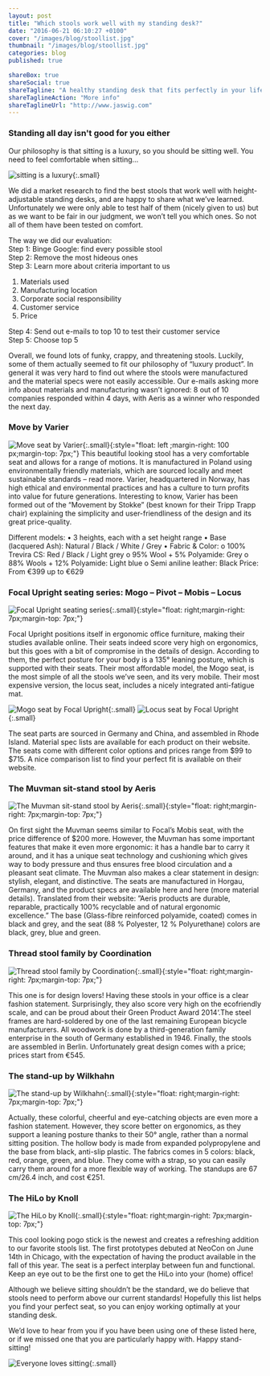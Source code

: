 ```yaml
---
layout: post
title: "Which stools work well with my standing desk?"
date: "2016-06-21 06:10:27 +0100"
cover: "/images/blog/stoollist.jpg"
thumbnail: "/images/blog/stoollist.jpg"
categories: blog
published: true

shareBox: true
shareSocial: true
shareTagline: "A healthy standing desk that fits perfectly in your life"
shareTaglineAction: "More info"
shareTaglineUrl: "http://www.jaswig.com"
---
```


### Standing all day isn't good for you either

Our philosophy is that sitting is a luxury, so you should be sitting well. You need to feel comfortable when sitting…
<!--more-->

![sitting is a luxury](/images/blog/happysitting.jpg){:.small}

We did a market research to find the best stools that work well with height-adjustable standing desks, and are happy to share what we’ve learned. Unfortunately we were only able to test half of them (nicely given to us) but as we want to be fair in our judgment, we won’t tell you which ones. So not all of them have been tested on comfort.

The way we did our evaluation:  
Step 1: Binge Google: find every possible stool  
Step 2: Remove the most hideous ones   
Step 3: Learn more about criteria important to us  

1. Materials used
2. Manufacturing location
3. Corporate social responsibility
4. Customer service
5. Price  

Step 4: Send out e-mails to top 10 to test their customer service  
Step 5: Choose top 5


Overall, we found lots of funky, crappy, and threatening stools. Luckily, some of them actually seemed to fit our philosophy of “luxury product”. In general it was very hard to find out where the stools were manufactured and the material specs were not easily accessible. Our e-mails asking more info about materials and manufacturing wasn’t ignored: 8 out of 10 companies responded within 4 days, with Aeris as a winner who responded the next day.


### Move by Varier  

![Move seat by Varier](/images/blog/variermove.jpg){:.small}{:style="float: left ;margin-right: 100 px;margin-top: 7px;"}
This beautiful looking stool has a very comfortable seat and allows for a range of motions. It is manufactured in Poland using environmentally friendly materials, which are sourced locally and meet sustainable standards – read more. Varier, headquartered in Norway, has high ethical and environmental practices and has a culture to turn profits into value for future generations. Interesting to know, Varier has been formed out of the “Movement by Stokke” (best known for their Tripp Trapp chair) explaining the simplicity and user-friendliness of the design and its great price-quality.  

Different models:
•	3 heights, each with a set height range 
•	Base (lacquered Ash): Natural / Black / White / Grey
•	Fabric & Color: 
  o	100% Trevira CS: Red / Black / Light grey
  o	95% Wool + 5% Polyamide: Grey 
  o	88% Wools + 12% Polyamide:  Light blue 
  o	Semi aniline leather: Black
Price: From €399 up to €629


### Focal Upright seating series: Mogo – Pivot – Mobis – Locus 

![Focal Upright seating series](/images/blog/focalpivot.jpg){:.small}{:style="float: right;margin-right: 7px;margin-top: 7px;"}

Focal Upright positions itself in ergonomic office furniture, making their studies available online. Their seats indeed score very high on ergonomics, but this goes with a bit of compromise in the details of design. According to them, the perfect posture for your body is a 135° leaning posture, which is supported with their seats. Their most affordable model, the Mogo seat, is the most simple of all the stools we’ve seen, and its very mobile. Their most expensive version, the locus seat, includes a nicely integrated anti-fatigue mat.

![Mogo seat by Focal Upright](/images/blog/focalmogo.jpg){:.small} ![Locus seat by Focal Upright](/images/blog/focallocus.jpg){:.small}

The seat parts are sourced in Germany and China, and assembled in Rhode Island. Material spec lists are available for each product on their website. 
The seats come with different color options and prices range from $99 to $715. A nice comparison list to find your perfect fit is available on their website.


### The Muvman sit-stand stool by Aeris 

![The Muvman sit-stand stool by Aeris](/images/blog/aerismuvman.png){:.small}{:style="float: right;margin-right: 7px;margin-top: 7px;"}

On first sight the Muvman seems similar to Focal’s Mobis seat, with the price difference of $200 more. However, the Muvman has some important features that make it even more ergonomic: it has a handle bar to carry it around, and it has a unique seat technology and cushioning which gives way to body pressure and thus ensures free blood circulation and a pleasant seat climate. The Muvman also makes a clear statement in design: stylish, elegant, and distinctive. 
The seats are manufactured in Horgau, Germany, and the product specs are available here and here (more material details). Translated from their website: ”Aeris products are durable, reparable, practically 100% recyclable and of natural ergonomic excellence.”
The base (Glass-fibre reinforced polyamide, coated) comes in black and grey, and the seat (88 % Polyester, 12 % Polyurethane) colors are black, grey, blue and green. 


### Thread stool family by Coordination  

![Thread stool family by Coordination](/images/blog/coordinationthread.jpg){:.small}{:style="float: right;margin-right: 7px;margin-top: 7px;"}

This one is for design lovers! Having these stools in your office is a clear fashion statement. Surprisingly, they also score very high on the ecofriendly scale, and can be proud about their Green Product Award 2014‘.The steel frames are hard-soldered by one of the last remaining European bicycle manufacturers. All woodwork is done by a third-generation family enterprise in the south of Germany established in 1946. Finally, the stools are assembled in Berlin. Unfortunately great design comes with a price; prices start from €545. 


### The stand-up by Wilkhahn

![The stand-up by Wilkhahn](/images/blog/wilkhahnstandup.jpg){:.small}{:style="float: right;margin-right: 7px;margin-top: 7px;"}

Actually, these colorful, cheerful and eye-catching objects are even more a fashion statement. However, they score better on ergonomics, as they support a leaning posture thanks to their 50° angle, rather than a normal sitting position. The hollow body is made from expanded polypropylene and the base from black, anti-slip plastic. The fabrics comes in 5 colors: black, red, orange, green, and blue. They come with a strap, so you can easily carry them around for a more flexible way of working. The standups are 67 cm/26.4 inch, and cost €251.

### The HiLo by Knoll

![The HiLo by Knoll](/images/blog/knollhilo.jpg){:.small}{:style="float: right;margin-right: 7px;margin-top: 7px;"}

This cool looking pogo stick is the newest and creates a refreshing addition to our favorite stools list. The first prototypes debuted at NeoCon on June 14th in Chicago, with the expectation of having the product available in the fall of this year. The seat is a perfect interplay between fun and functional. Keep an eye out to be the first one to get the HiLo into your (home) office!

Although we believe sitting shouldn’t be the standard, we do believe that stools need to perform above our current standards! Hopefully this list helps you find your perfect seat, so you can enjoy working optimally at your standing desk. 

We’d love to hear from you if you have been using one of these listed here, or if we missed one that you are particularly happy with. 
Happy stand-sitting! 

![Everyone loves sitting](/images/blog/piglovessitting.jpg){:.small}

